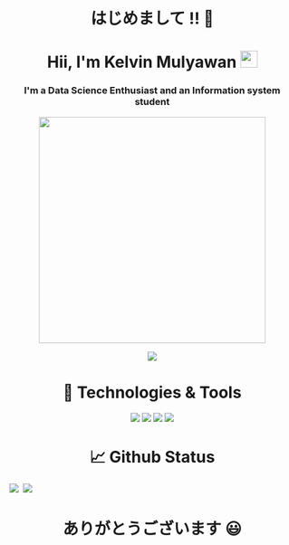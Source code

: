 <!-- Greeting -->
<h1 align="center">はじめまして !! 🐲</h1>
<!-- Part 1 -->
<h1 align="center">Hii, I'm Kelvin Mulyawan <img src="https://raw.githubusercontent.com/KelvinMulyawan/KelvinMulyawan/master/wave.gif" width="30px"></h1>
<h3 align="center">I'm a Data Science Enthusiast and an Information system student</h3>

<!-- Github Metrics -->
<p align="center"><img alt="" width="400" src="https://github.com/KelvinMulyawan/KelvinMulyawan/blob/master/github-metrics.svg"><img width="900" height="1" alt=""></p>

<p align="center"><a href="https://www.linkedin.com/in/kelvin-mulyawan-bb6617217"><img src="https://img.shields.io/badge/linkedin-%230077B5.svg?style=for-the-badge&logo=linkedin&logoColor=white"></a></p>

<!-- Technologies and Tools -->
<h1 align="center">🔧 Technologies & Tools</h1>
<div class="inline-block" align="center">
    <img src="https://img.shields.io/badge/Editor-Jupyter_Notebook-informational?style=flat&logo=jupyter&logoColor=white&color=2bbc8a">
    <img src="https://img.shields.io/badge/Code-Python-informational?style=flat&logo=python&logoColor=white&color=blue">
    <img src="https://img.shields.io/badge/Package-pandas-informational?style=flat&logo=pandas&logoColor=white&color=2bbc8a">
    <img src="https://img.shields.io/badge/Package-scikit_learn-informational?style=flat&logo=scikit-learn&logoColor=white&color=orange">
 </div>

<!-- GitHub Status -->
<h1 align="center">&#x1f4c8; Github Status</h1>
<div class="inline-block">
    <img src="https://github-readme-stats.vercel.app/api?username=KelvinMulyawan&theme=algolia&column=7&no-frame=true&show_icons=true" />&nbsp;
    <img src="https://github-readme-stats.vercel.app/api/top-langs/?username=KelvinMulyawan&hide=C,html,CSS,C++&theme=algolia&column=7&no-frame=true&layout=compact"/>
</div>

<!-- Closing Statement -->
<h1 align="center">ありがとうございます 😃</h1>

